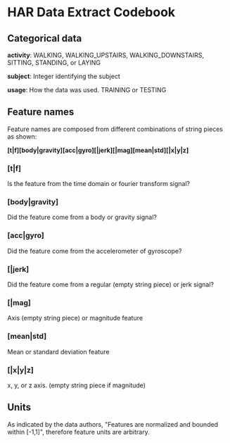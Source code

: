 # HAR Data Extract Codebook

## Categorical data

__activity__: WALKING, WALKING_UPSTAIRS, WALKING_DOWNSTAIRS, SITTING, STANDING, or LAYING

__subject__: Integer identifying the subject

__usage__: How the data was used.  TRAINING or TESTING

## Feature names

Feature names are composed from different combinations of string pieces as shown:

__\[t|f\]\[body|gravity\]\[acc|gyro\]\[|jerk\]\[|mag\]\[mean|std\]\[|x|y|z\]__

### \[t|f\]
Is the feature from the time domain or fourier transform signal?

### \[body|gravity\]
Did the feature come from a body or gravity signal?

### \[acc|gyro\]
Did the feature come from the accelerometer of gyroscope?

### \[|jerk\]
Did the feature come from a regular (empty string piece) or jerk signal?

### \[|mag\]
Axis (empty string piece) or magnitude feature

### \[mean|std\]
Mean or standard deviation feature

### \[|x|y|z\]
x, y, or z axis.  (empty string piece if magnitude) 

## Units
As indicated by the data authors, "Features are normalized and bounded within \[\-1,1\]",
therefore feature units are arbitrary.
